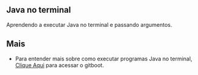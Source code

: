 ## Java no terminal

Aprendendo a executar Java no terminal e passando argumentos.

## Mais

 - Para entender mais sobre como executar programas Java no terminal, [Clique Aqui](https://glysns.gitbook.io/java-basico/sintaxe/terminal-e-argumentos) para acessar o gitboot.